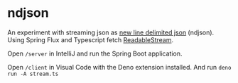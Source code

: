 # ndjson
An experiment with streaming json as [new line delimited json](http://ndjson.org/) (ndjson). Using Spring Flux and Typescript fetch [ReadableStream](https://developer.mozilla.org/en-US/docs/Web/API/Streams_API/Using_readable_streams).

Open `/server` in IntelliJ and run the Spring Boot application.

Open `/client` in Visual Code with the Deno extension installed. And run 
`deno run -A stream.ts`

